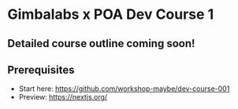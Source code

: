 # Gimbalabs x POA Dev Course 1

## Detailed course outline coming soon!

## Prerequisites
- Start here: https://github.com/workshop-maybe/dev-course-001
- Preview: https://nextjs.org/
